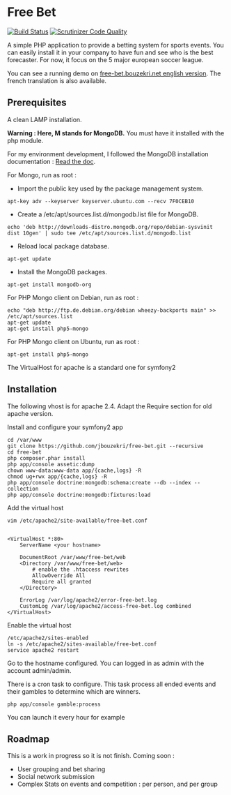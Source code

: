 Free Bet
========

[![Build Status](https://travis-ci.org/jbouzekri/free-bet.svg?branch=master)](https://travis-ci.org/jbouzekri/free-bet)
[![Scrutinizer Code Quality](https://scrutinizer-ci.com/g/jbouzekri/free-bet/badges/quality-score.png?b=master)](https://scrutinizer-ci.com/g/jbouzekri/free-bet/?branch=master)

A simple PHP application to provide a betting system for sports events.
You can easily install it in your company to have fun and see who is the best forecaster.
For now, it focus on the 5 major european soccer league.

You can see a running demo on [free-bet.bouzekri.net english version](http://free-bet.bouzekri.net/en/login). The french translation is also available.

Prerequisites
-------------

A clean LAMP installation.

**Warning : Here, M stands for MongoDB.** You must have it installed with the php module.

For my environment development, I followed the MongoDB installation documentation : [Read the doc](http://docs.mongodb.org/manual/installation/).


For Mongo, run as root :

-   Import the public key used by the package management system.

```
apt-key adv --keyserver keyserver.ubuntu.com --recv 7F0CEB10
```

-   Create a /etc/apt/sources.list.d/mongodb.list file for MongoDB.

```
echo 'deb http://downloads-distro.mongodb.org/repo/debian-sysvinit dist 10gen' | sudo tee /etc/apt/sources.list.d/mongodb.list
```

-   Reload local package database.

```
apt-get update
```

-   Install the MongoDB packages.

```
apt-get install mongodb-org
```


For PHP Mongo client on Debian, run as root :

    echo "deb http://ftp.de.debian.org/debian wheezy-backports main" >> /etc/apt/sources.list
    apt-get update
    apt-get install php5-mongo


For PHP Mongo client on Ubuntu, run as root :

    apt-get install php5-mongo

The VirtualHost for apache is a standard one for symfony2

Installation
------------

The following vhost is for apache 2.4. Adapt the Require section for old apache version.

Install and configure your symfony2 app

    cd /var/www
    git clone https://github.com/jbouzekri/free-bet.git --recursive
    cd free-bet
    php composer.phar install
    php app/console assetic:dump
    chown www-data:www-data app/{cache,logs} -R
    chmod ug+rwx app/{cache,logs} -R
    php app/console doctrine:mongodb:schema:create --db --index --collection
    php app/console doctrine:mongodb:fixtures:load

Add the virtual host

    vim /etc/apache2/site-available/free-bet.conf


    <VirtualHost *:80>
        ServerName <your hostname>

        DocumentRoot /var/www/free-bet/web
        <Directory /var/www/free-bet/web>
            # enable the .htaccess rewrites
            AllowOverride All
            Require all granted
        </Directory>

        ErrorLog /var/log/apache2/error-free-bet.log
        CustomLog /var/log/apache2/access-free-bet.log combined
    </VirtualHost>

Enable the virtual host

    /etc/apache2/sites-enabled
    ln -s /etc/apache2/sites-available/free-bet.conf
    service apache2 restart

Go to the hostname configured.
You can logged in as admin with the account admin/admin.

There is a cron task to configure. This task process all ended events and their gambles to determine which are winners.

    php app/console gamble:process

You can launch it every hour for example

Roadmap
-------

This is a work in progress so it is not finish. Coming soon :

- User grouping and bet sharing
- Social network submission
- Complex Stats on events and competition : per person, and per group